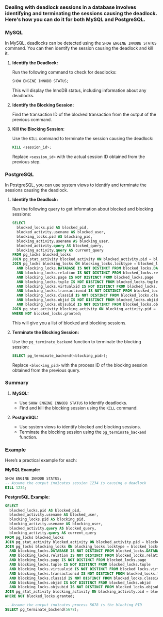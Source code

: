 ### Dealing with deadlock sessions in a database involves identifying and terminating the sessions causing the deadlock. Here's how you can do it for both MySQL and PostgreSQL.

### MySQL

In MySQL, deadlocks can be detected using the `SHOW ENGINE INNODB STATUS` command. You can then identify the session causing the deadlock and kill it.

1. **Identify the Deadlock:**

   Run the following command to check for deadlocks:
   ```sql
   SHOW ENGINE INNODB STATUS;
   ```

   This will display the InnoDB status, including information about any deadlocks.

2. **Identify the Blocking Session:**

   Find the transaction ID of the blocked transaction from the output of the previous command.

3. **Kill the Blocking Session:**

   Use the `KILL` command to terminate the session causing the deadlock:
   ```sql
   KILL <session_id>;
   ```

   Replace `<session_id>` with the actual session ID obtained from the previous step.

### PostgreSQL

In PostgreSQL, you can use system views to identify and terminate the sessions causing the deadlock.

1. **Identify the Deadlock:**

   Run the following query to get information about blocked and blocking sessions:
   ```sql
   SELECT
     blocked_locks.pid AS blocked_pid,
     blocked_activity.usename AS blocked_user,
     blocking_locks.pid AS blocking_pid,
     blocking_activity.usename AS blocking_user,
     blocked_activity.query AS blocked_query,
     blocking_activity.query AS current_query
   FROM pg_locks blocked_locks
   JOIN pg_stat_activity blocked_activity ON blocked_activity.pid = blocked_locks.pid
   JOIN pg_locks blocking_locks ON blocking_locks.locktype = blocked_locks.locktype
     AND blocking_locks.DATABASE IS NOT DISTINCT FROM blocked_locks.DATABASE
     AND blocking_locks.relation IS NOT DISTINCT FROM blocked_locks.relation
     AND blocking_locks.page IS NOT DISTINCT FROM blocked_locks.page
     AND blocking_locks.tuple IS NOT DISTINCT FROM blocked_locks.tuple
     AND blocking_locks.virtualxid IS NOT DISTINCT FROM blocked_locks.virtualxid
     AND blocking_locks.transactionid IS NOT DISTINCT FROM blocked_locks.transactionid
     AND blocking_locks.classid IS NOT DISTINCT FROM blocked_locks.classid
     AND blocking_locks.objid IS NOT DISTINCT FROM blocked_locks.objid
     AND blocking_locks.objsubid IS NOT DISTINCT FROM blocked_locks.objsubid
   JOIN pg_stat_activity blocking_activity ON blocking_activity.pid = blocking_locks.pid
   WHERE NOT blocked_locks.granted;
   ```

   This will give you a list of blocked and blocking sessions.

2. **Terminate the Blocking Session:**

   Use the `pg_terminate_backend` function to terminate the blocking session:
   ```sql
   SELECT pg_terminate_backend(<blocking_pid>);
   ```

   Replace `<blocking_pid>` with the process ID of the blocking session obtained from the previous query.

### Summary

1. **MySQL:**
   - Use `SHOW ENGINE INNODB STATUS` to identify deadlocks.
   - Find and kill the blocking session using the `KILL` command.

2. **PostgreSQL:**
   - Use system views to identify blocked and blocking sessions.
   - Terminate the blocking session using the `pg_terminate_backend` function.

### Example

Here’s a practical example for each:

**MySQL Example:**

```sql
SHOW ENGINE INNODB STATUS;
-- Assume the output indicates session 1234 is causing a deadlock
KILL 1234;
```

**PostgreSQL Example:**

```sql
SELECT
  blocked_locks.pid AS blocked_pid,
  blocked_activity.usename AS blocked_user,
  blocking_locks.pid AS blocking_pid,
  blocking_activity.usename AS blocking_user,
  blocked_activity.query AS blocked_query,
  blocking_activity.query AS current_query
FROM pg_locks blocked_locks
JOIN pg_stat_activity blocked_activity ON blocked_activity.pid = blocked_locks.pid
JOIN pg_locks blocking_locks ON blocking_locks.locktype = blocked_locks.locktype
  AND blocking_locks.DATABASE IS NOT DISTINCT FROM blocked_locks.DATABASE
  AND blocking_locks.relation IS NOT DISTINCT FROM blocked_locks.relation
  AND blocking_locks.page IS NOT DISTINCT FROM blocked_locks.page
  AND blocking_locks.tuple IS NOT DISTINCT FROM blocked_locks.tuple
  AND blocking_locks.virtualxid IS NOT DISTINCT FROM blocked_locks.virtualxid
  AND blocking_locks.transactionid IS NOT DISTINCT FROM blocked_locks.transactionid
  AND blocking_locks.classid IS NOT DISTINCT FROM blocked_locks.classid
  AND blocking_locks.objid IS NOT DISTINCT FROM blocked_locks.objid
  AND blocking_locks.objsubid IS NOT DISTINCT FROM blocked_locks.objsubid
JOIN pg_stat_activity blocking_activity ON blocking_activity.pid = blocking_locks.pid
WHERE NOT blocked_locks.granted;

-- Assume the output indicates process 5678 is the blocking PID
SELECT pg_terminate_backend(5678);
```
